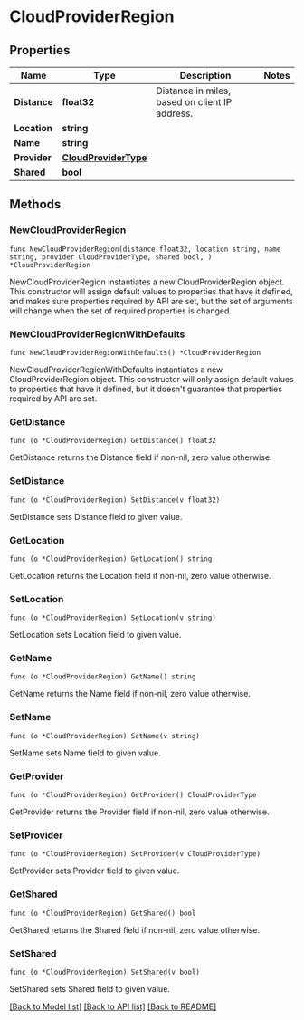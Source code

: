 # CloudProviderRegion

## Properties

Name | Type | Description | Notes
------------ | ------------- | ------------- | -------------
**Distance** | **float32** | Distance in miles, based on client IP address. | 
**Location** | **string** |  | 
**Name** | **string** |  | 
**Provider** | [**CloudProviderType**](CloudProviderType.md) |  | 
**Shared** | **bool** |  | 

## Methods

### NewCloudProviderRegion

`func NewCloudProviderRegion(distance float32, location string, name string, provider CloudProviderType, shared bool, ) *CloudProviderRegion`

NewCloudProviderRegion instantiates a new CloudProviderRegion object.
This constructor will assign default values to properties that have it defined,
and makes sure properties required by API are set, but the set of arguments
will change when the set of required properties is changed.

### NewCloudProviderRegionWithDefaults

`func NewCloudProviderRegionWithDefaults() *CloudProviderRegion`

NewCloudProviderRegionWithDefaults instantiates a new CloudProviderRegion object.
This constructor will only assign default values to properties that have it defined,
but it doesn't guarantee that properties required by API are set.

### GetDistance

`func (o *CloudProviderRegion) GetDistance() float32`

GetDistance returns the Distance field if non-nil, zero value otherwise.

### SetDistance

`func (o *CloudProviderRegion) SetDistance(v float32)`

SetDistance sets Distance field to given value.

### GetLocation

`func (o *CloudProviderRegion) GetLocation() string`

GetLocation returns the Location field if non-nil, zero value otherwise.

### SetLocation

`func (o *CloudProviderRegion) SetLocation(v string)`

SetLocation sets Location field to given value.

### GetName

`func (o *CloudProviderRegion) GetName() string`

GetName returns the Name field if non-nil, zero value otherwise.

### SetName

`func (o *CloudProviderRegion) SetName(v string)`

SetName sets Name field to given value.

### GetProvider

`func (o *CloudProviderRegion) GetProvider() CloudProviderType`

GetProvider returns the Provider field if non-nil, zero value otherwise.

### SetProvider

`func (o *CloudProviderRegion) SetProvider(v CloudProviderType)`

SetProvider sets Provider field to given value.

### GetShared

`func (o *CloudProviderRegion) GetShared() bool`

GetShared returns the Shared field if non-nil, zero value otherwise.

### SetShared

`func (o *CloudProviderRegion) SetShared(v bool)`

SetShared sets Shared field to given value.


[[Back to Model list]](../README.md#documentation-for-models) [[Back to API list]](../README.md#documentation-for-api-endpoints) [[Back to README]](../README.md)


